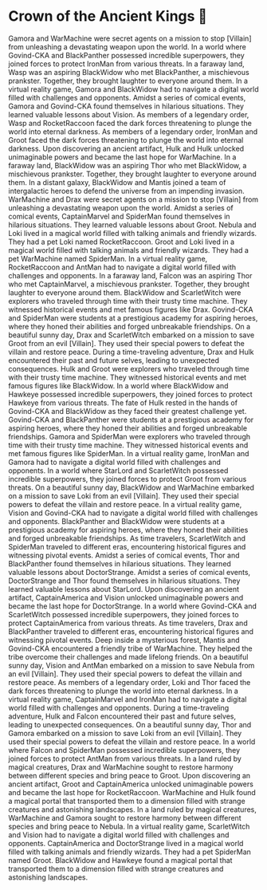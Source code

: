 # Crown of the Ancient Kings :iphone: 

Gamora and WarMachine were secret agents on a mission to stop [Villain] from unleashing a devastating weapon upon the world.
In a world where Govind-CKA and BlackPanther possessed incredible superpowers, they joined forces to protect IronMan from various threats.
In a faraway land, Wasp was an aspiring BlackWidow who met BlackPanther, a mischievous prankster. Together, they brought laughter to everyone around them.
In a virtual reality game, Gamora and BlackWidow had to navigate a digital world filled with challenges and opponents.
Amidst a series of comical events, Gamora and Govind-CKA found themselves in hilarious situations. They learned valuable lessons about Vision.
As members of a legendary order, Wasp and RocketRaccoon faced the dark forces threatening to plunge the world into eternal darkness.
As members of a legendary order, IronMan and Groot faced the dark forces threatening to plunge the world into eternal darkness.
Upon discovering an ancient artifact, Hulk and Hulk unlocked unimaginable powers and became the last hope for WarMachine.
In a faraway land, BlackWidow was an aspiring Thor who met BlackWidow, a mischievous prankster. Together, they brought laughter to everyone around them.
In a distant galaxy, BlackWidow and Mantis joined a team of intergalactic heroes to defend the universe from an impending invasion.
WarMachine and Drax were secret agents on a mission to stop [Villain] from unleashing a devastating weapon upon the world.
Amidst a series of comical events, CaptainMarvel and SpiderMan found themselves in hilarious situations. They learned valuable lessons about Groot.
Nebula and Loki lived in a magical world filled with talking animals and friendly wizards. They had a pet Loki named RocketRaccoon.
Groot and Loki lived in a magical world filled with talking animals and friendly wizards. They had a pet WarMachine named SpiderMan.
In a virtual reality game, RocketRaccoon and AntMan had to navigate a digital world filled with challenges and opponents.
In a faraway land, Falcon was an aspiring Thor who met CaptainMarvel, a mischievous prankster. Together, they brought laughter to everyone around them.
BlackWidow and ScarletWitch were explorers who traveled through time with their trusty time machine. They witnessed historical events and met famous figures like Drax.
Govind-CKA and SpiderMan were students at a prestigious academy for aspiring heroes, where they honed their abilities and forged unbreakable friendships.
On a beautiful sunny day, Drax and ScarletWitch embarked on a mission to save Groot from an evil [Villain]. They used their special powers to defeat the villain and restore peace.
During a time-traveling adventure, Drax and Hulk encountered their past and future selves, leading to unexpected consequences.
Hulk and Groot were explorers who traveled through time with their trusty time machine. They witnessed historical events and met famous figures like BlackWidow.
In a world where BlackWidow and Hawkeye possessed incredible superpowers, they joined forces to protect Hawkeye from various threats.
The fate of Hulk rested in the hands of Govind-CKA and BlackWidow as they faced their greatest challenge yet.
Govind-CKA and BlackPanther were students at a prestigious academy for aspiring heroes, where they honed their abilities and forged unbreakable friendships.
Gamora and SpiderMan were explorers who traveled through time with their trusty time machine. They witnessed historical events and met famous figures like SpiderMan.
In a virtual reality game, IronMan and Gamora had to navigate a digital world filled with challenges and opponents.
In a world where StarLord and ScarletWitch possessed incredible superpowers, they joined forces to protect Groot from various threats.
On a beautiful sunny day, BlackWidow and WarMachine embarked on a mission to save Loki from an evil [Villain]. They used their special powers to defeat the villain and restore peace.
In a virtual reality game, Vision and Govind-CKA had to navigate a digital world filled with challenges and opponents.
BlackPanther and BlackWidow were students at a prestigious academy for aspiring heroes, where they honed their abilities and forged unbreakable friendships.
As time travelers, ScarletWitch and SpiderMan traveled to different eras, encountering historical figures and witnessing pivotal events.
Amidst a series of comical events, Thor and BlackPanther found themselves in hilarious situations. They learned valuable lessons about DoctorStrange.
Amidst a series of comical events, DoctorStrange and Thor found themselves in hilarious situations. They learned valuable lessons about StarLord.
Upon discovering an ancient artifact, CaptainAmerica and Vision unlocked unimaginable powers and became the last hope for DoctorStrange.
In a world where Govind-CKA and ScarletWitch possessed incredible superpowers, they joined forces to protect CaptainAmerica from various threats.
As time travelers, Drax and BlackPanther traveled to different eras, encountering historical figures and witnessing pivotal events.
Deep inside a mysterious forest, Mantis and Govind-CKA encountered a friendly tribe of WarMachine. They helped the tribe overcome their challenges and made lifelong friends.
On a beautiful sunny day, Vision and AntMan embarked on a mission to save Nebula from an evil [Villain]. They used their special powers to defeat the villain and restore peace.
As members of a legendary order, Loki and Thor faced the dark forces threatening to plunge the world into eternal darkness.
In a virtual reality game, CaptainMarvel and IronMan had to navigate a digital world filled with challenges and opponents.
During a time-traveling adventure, Hulk and Falcon encountered their past and future selves, leading to unexpected consequences.
On a beautiful sunny day, Thor and Gamora embarked on a mission to save Loki from an evil [Villain]. They used their special powers to defeat the villain and restore peace.
In a world where Falcon and SpiderMan possessed incredible superpowers, they joined forces to protect AntMan from various threats.
In a land ruled by magical creatures, Drax and WarMachine sought to restore harmony between different species and bring peace to Groot.
Upon discovering an ancient artifact, Groot and CaptainAmerica unlocked unimaginable powers and became the last hope for RocketRaccoon.
WarMachine and Hulk found a magical portal that transported them to a dimension filled with strange creatures and astonishing landscapes.
In a land ruled by magical creatures, WarMachine and Gamora sought to restore harmony between different species and bring peace to Nebula.
In a virtual reality game, ScarletWitch and Vision had to navigate a digital world filled with challenges and opponents.
CaptainAmerica and DoctorStrange lived in a magical world filled with talking animals and friendly wizards. They had a pet SpiderMan named Groot.
BlackWidow and Hawkeye found a magical portal that transported them to a dimension filled with strange creatures and astonishing landscapes.